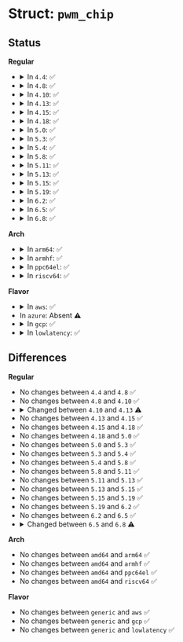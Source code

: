 # Struct: <code>pwm_chip</code>

## Status
<b>Regular</b>
<ul>
<li>
<details>
<summary>In <code>4.4</code>: ✅</summary>

```c
struct pwm_chip {
    struct device *dev;
    struct list_head list;
    const struct pwm_ops *ops;
    int base;
    unsigned int npwm;
    struct pwm_device *pwms;
    struct pwm_device * (*of_xlate)(struct pwm_chip *, const struct of_phandle_args *);
    unsigned int of_pwm_n_cells;
    bool can_sleep;
};
```
</details>
</li>
<li>
<details>
<summary>In <code>4.8</code>: ✅</summary>

```c
struct pwm_chip {
    struct device *dev;
    struct list_head list;
    const struct pwm_ops *ops;
    int base;
    unsigned int npwm;
    struct pwm_device *pwms;
    struct pwm_device * (*of_xlate)(struct pwm_chip *, const struct of_phandle_args *);
    unsigned int of_pwm_n_cells;
    bool can_sleep;
};
```
</details>
</li>
<li>
<details>
<summary>In <code>4.10</code>: ✅</summary>

```c
struct pwm_chip {
    struct device *dev;
    struct list_head list;
    const struct pwm_ops *ops;
    int base;
    unsigned int npwm;
    struct pwm_device *pwms;
    struct pwm_device * (*of_xlate)(struct pwm_chip *, const struct of_phandle_args *);
    unsigned int of_pwm_n_cells;
    bool can_sleep;
};
```
</details>
</li>
<li>
<details>
<summary>In <code>4.13</code>: ✅</summary>

```c
struct pwm_chip {
    struct device *dev;
    struct list_head list;
    const struct pwm_ops *ops;
    int base;
    unsigned int npwm;
    struct pwm_device *pwms;
    struct pwm_device * (*of_xlate)(struct pwm_chip *, const struct of_phandle_args *);
    unsigned int of_pwm_n_cells;
};
```
</details>
</li>
<li>
<details>
<summary>In <code>4.15</code>: ✅</summary>

```c
struct pwm_chip {
    struct device *dev;
    struct list_head list;
    const struct pwm_ops *ops;
    int base;
    unsigned int npwm;
    struct pwm_device *pwms;
    struct pwm_device * (*of_xlate)(struct pwm_chip *, const struct of_phandle_args *);
    unsigned int of_pwm_n_cells;
};
```
</details>
</li>
<li>
<details>
<summary>In <code>4.18</code>: ✅</summary>

```c
struct pwm_chip {
    struct device *dev;
    struct list_head list;
    const struct pwm_ops *ops;
    int base;
    unsigned int npwm;
    struct pwm_device *pwms;
    struct pwm_device * (*of_xlate)(struct pwm_chip *, const struct of_phandle_args *);
    unsigned int of_pwm_n_cells;
};
```
</details>
</li>
<li>
<details>
<summary>In <code>5.0</code>: ✅</summary>

```c
struct pwm_chip {
    struct device *dev;
    struct list_head list;
    const struct pwm_ops *ops;
    int base;
    unsigned int npwm;
    struct pwm_device *pwms;
    struct pwm_device * (*of_xlate)(struct pwm_chip *, const struct of_phandle_args *);
    unsigned int of_pwm_n_cells;
};
```
</details>
</li>
<li>
<details>
<summary>In <code>5.3</code>: ✅</summary>

```c
struct pwm_chip {
    struct device *dev;
    const struct pwm_ops *ops;
    int base;
    unsigned int npwm;
    struct pwm_device * (*of_xlate)(struct pwm_chip *, const struct of_phandle_args *);
    unsigned int of_pwm_n_cells;
    struct list_head list;
    struct pwm_device *pwms;
};
```
</details>
</li>
<li>
<details>
<summary>In <code>5.4</code>: ✅</summary>

```c
struct pwm_chip {
    struct device *dev;
    const struct pwm_ops *ops;
    int base;
    unsigned int npwm;
    struct pwm_device * (*of_xlate)(struct pwm_chip *, const struct of_phandle_args *);
    unsigned int of_pwm_n_cells;
    struct list_head list;
    struct pwm_device *pwms;
};
```
</details>
</li>
<li>
<details>
<summary>In <code>5.8</code>: ✅</summary>

```c
struct pwm_chip {
    struct device *dev;
    const struct pwm_ops *ops;
    int base;
    unsigned int npwm;
    struct pwm_device * (*of_xlate)(struct pwm_chip *, const struct of_phandle_args *);
    unsigned int of_pwm_n_cells;
    struct list_head list;
    struct pwm_device *pwms;
};
```
</details>
</li>
<li>
<details>
<summary>In <code>5.11</code>: ✅</summary>

```c
struct pwm_chip {
    struct device *dev;
    const struct pwm_ops *ops;
    int base;
    unsigned int npwm;
    struct pwm_device * (*of_xlate)(struct pwm_chip *, const struct of_phandle_args *);
    unsigned int of_pwm_n_cells;
    struct list_head list;
    struct pwm_device *pwms;
};
```
</details>
</li>
<li>
<details>
<summary>In <code>5.13</code>: ✅</summary>

```c
struct pwm_chip {
    struct device *dev;
    const struct pwm_ops *ops;
    int base;
    unsigned int npwm;
    struct pwm_device * (*of_xlate)(struct pwm_chip *, const struct of_phandle_args *);
    unsigned int of_pwm_n_cells;
    struct list_head list;
    struct pwm_device *pwms;
};
```
</details>
</li>
<li>
<details>
<summary>In <code>5.15</code>: ✅</summary>

```c
struct pwm_chip {
    struct device *dev;
    const struct pwm_ops *ops;
    int base;
    unsigned int npwm;
    struct pwm_device * (*of_xlate)(struct pwm_chip *, const struct of_phandle_args *);
    unsigned int of_pwm_n_cells;
    struct list_head list;
    struct pwm_device *pwms;
};
```
</details>
</li>
<li>
<details>
<summary>In <code>5.19</code>: ✅</summary>

```c
struct pwm_chip {
    struct device *dev;
    const struct pwm_ops *ops;
    int base;
    unsigned int npwm;
    struct pwm_device * (*of_xlate)(struct pwm_chip *, const struct of_phandle_args *);
    unsigned int of_pwm_n_cells;
    struct list_head list;
    struct pwm_device *pwms;
};
```
</details>
</li>
<li>
<details>
<summary>In <code>6.2</code>: ✅</summary>

```c
struct pwm_chip {
    struct device *dev;
    const struct pwm_ops *ops;
    int base;
    unsigned int npwm;
    struct pwm_device * (*of_xlate)(struct pwm_chip *, const struct of_phandle_args *);
    unsigned int of_pwm_n_cells;
    struct list_head list;
    struct pwm_device *pwms;
};
```
</details>
</li>
<li>
<details>
<summary>In <code>6.5</code>: ✅</summary>

```c
struct pwm_chip {
    struct device *dev;
    const struct pwm_ops *ops;
    int base;
    unsigned int npwm;
    struct pwm_device * (*of_xlate)(struct pwm_chip *, const struct of_phandle_args *);
    unsigned int of_pwm_n_cells;
    struct list_head list;
    struct pwm_device *pwms;
};
```
</details>
</li>
<li>
<details>
<summary>In <code>6.8</code>: ✅</summary>

```c
struct pwm_chip {
    struct device *dev;
    const struct pwm_ops *ops;
    struct module *owner;
    unsigned int id;
    unsigned int npwm;
    struct pwm_device * (*of_xlate)(struct pwm_chip *, const struct of_phandle_args *);
    unsigned int of_pwm_n_cells;
    bool atomic;
    struct pwm_device *pwms;
};
```
</details>
</li>
</ul>
<b>Arch</b>
<ul>
<li>
<details>
<summary>In <code>arm64</code>: ✅</summary>

```c
struct pwm_chip {
    struct device *dev;
    const struct pwm_ops *ops;
    int base;
    unsigned int npwm;
    struct pwm_device * (*of_xlate)(struct pwm_chip *, const struct of_phandle_args *);
    unsigned int of_pwm_n_cells;
    struct list_head list;
    struct pwm_device *pwms;
};
```
</details>
</li>
<li>
<details>
<summary>In <code>armhf</code>: ✅</summary>

```c
struct pwm_chip {
    struct device *dev;
    const struct pwm_ops *ops;
    int base;
    unsigned int npwm;
    struct pwm_device * (*of_xlate)(struct pwm_chip *, const struct of_phandle_args *);
    unsigned int of_pwm_n_cells;
    struct list_head list;
    struct pwm_device *pwms;
};
```
</details>
</li>
<li>
<details>
<summary>In <code>ppc64el</code>: ✅</summary>

```c
struct pwm_chip {
    struct device *dev;
    const struct pwm_ops *ops;
    int base;
    unsigned int npwm;
    struct pwm_device * (*of_xlate)(struct pwm_chip *, const struct of_phandle_args *);
    unsigned int of_pwm_n_cells;
    struct list_head list;
    struct pwm_device *pwms;
};
```
</details>
</li>
<li>
<details>
<summary>In <code>riscv64</code>: ✅</summary>

```c
struct pwm_chip {
    struct device *dev;
    const struct pwm_ops *ops;
    int base;
    unsigned int npwm;
    struct pwm_device * (*of_xlate)(struct pwm_chip *, const struct of_phandle_args *);
    unsigned int of_pwm_n_cells;
    struct list_head list;
    struct pwm_device *pwms;
};
```
</details>
</li>
</ul>
<b>Flavor</b>
<ul>
<li>
<details>
<summary>In <code>aws</code>: ✅</summary>

```c
struct pwm_chip {
    struct device *dev;
    const struct pwm_ops *ops;
    int base;
    unsigned int npwm;
    struct pwm_device * (*of_xlate)(struct pwm_chip *, const struct of_phandle_args *);
    unsigned int of_pwm_n_cells;
    struct list_head list;
    struct pwm_device *pwms;
};
```
</details>
</li>
<li>
In <code>azure</code>: Absent ⚠️
</li>
<li>
<details>
<summary>In <code>gcp</code>: ✅</summary>

```c
struct pwm_chip {
    struct device *dev;
    const struct pwm_ops *ops;
    int base;
    unsigned int npwm;
    struct pwm_device * (*of_xlate)(struct pwm_chip *, const struct of_phandle_args *);
    unsigned int of_pwm_n_cells;
    struct list_head list;
    struct pwm_device *pwms;
};
```
</details>
</li>
<li>
<details>
<summary>In <code>lowlatency</code>: ✅</summary>

```c
struct pwm_chip {
    struct device *dev;
    const struct pwm_ops *ops;
    int base;
    unsigned int npwm;
    struct pwm_device * (*of_xlate)(struct pwm_chip *, const struct of_phandle_args *);
    unsigned int of_pwm_n_cells;
    struct list_head list;
    struct pwm_device *pwms;
};
```
</details>
</li>
</ul>

## Differences
<b>Regular</b>
<ul>
<li>
No changes between <code>4.4</code> and <code>4.8</code> ✅
</li>
<li>
No changes between <code>4.8</code> and <code>4.10</code> ✅
</li>
<li>
<details>
<summary>Changed between <code>4.10</code> and <code>4.13</code> ⚠️</summary>
<ul>
<li>
<b>Field removed. </b>
<code>bool can_sleep</code>
</li>
</ul>
</details>
</li>
<li>
No changes between <code>4.13</code> and <code>4.15</code> ✅
</li>
<li>
No changes between <code>4.15</code> and <code>4.18</code> ✅
</li>
<li>
No changes between <code>4.18</code> and <code>5.0</code> ✅
</li>
<li>
No changes between <code>5.0</code> and <code>5.3</code> ✅
</li>
<li>
No changes between <code>5.3</code> and <code>5.4</code> ✅
</li>
<li>
No changes between <code>5.4</code> and <code>5.8</code> ✅
</li>
<li>
No changes between <code>5.8</code> and <code>5.11</code> ✅
</li>
<li>
No changes between <code>5.11</code> and <code>5.13</code> ✅
</li>
<li>
No changes between <code>5.13</code> and <code>5.15</code> ✅
</li>
<li>
No changes between <code>5.15</code> and <code>5.19</code> ✅
</li>
<li>
No changes between <code>5.19</code> and <code>6.2</code> ✅
</li>
<li>
No changes between <code>6.2</code> and <code>6.5</code> ✅
</li>
<li>
<details>
<summary>Changed between <code>6.5</code> and <code>6.8</code> ⚠️</summary>
<ul>
<li>
<b>Field added. </b>
<code>struct module *owner</code>
</li>
<li>
<b>Field added. </b>
<code>unsigned int id</code>
</li>
<li>
<b>Field added. </b>
<code>bool atomic</code>
</li>
<li>
<b>Field removed. </b>
<code>int base</code>
</li>
<li>
<b>Field removed. </b>
<code>struct list_head list</code>
</li>
</ul>
</details>
</li>
</ul>
<b>Arch</b>
<ul>
<li>
No changes between <code>amd64</code> and <code>arm64</code> ✅
</li>
<li>
No changes between <code>amd64</code> and <code>armhf</code> ✅
</li>
<li>
No changes between <code>amd64</code> and <code>ppc64el</code> ✅
</li>
<li>
No changes between <code>amd64</code> and <code>riscv64</code> ✅
</li>
</ul>
<b>Flavor</b>
<ul>
<li>
No changes between <code>generic</code> and <code>aws</code> ✅
</li>
<li>
No changes between <code>generic</code> and <code>gcp</code> ✅
</li>
<li>
No changes between <code>generic</code> and <code>lowlatency</code> ✅
</li>
</ul>
